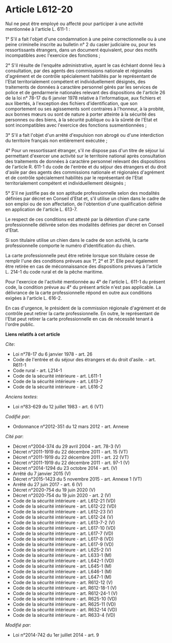 # Article L612-20

Nul ne peut être employé ou affecté pour participer à une activité mentionnée à l'article L. 611-1 : 

1° S'il a fait l'objet d'une condamnation à une peine correctionnelle ou à une peine criminelle inscrite au bulletin n° 2 du
casier judiciaire ou, pour les ressortissants étrangers, dans un document équivalent, pour des motifs incompatibles avec
l'exercice des fonctions ; 

2° S'il résulte de l'enquête administrative, ayant le cas échéant donné lieu à consultation, par des agents des commissions
nationale et régionales d'agrément et de contrôle spécialement habilités par le représentant de l'Etat territorialement
compétent et individuellement désignés, des traitements de données à caractère personnel gérés par les services de police et
de gendarmerie nationales relevant des dispositions de l'article 26 de la loi n° 78-17 du 6 janvier 1978 relative à
l'informatique, aux fichiers et aux libertés, à l'exception des fichiers d'identification, que son comportement ou ses
agissements sont contraires à l'honneur, à la probité, aux bonnes mœurs ou sont de nature à porter atteinte à la sécurité des
personnes ou des biens, à la sécurité publique ou à la sûreté de l'Etat et sont incompatibles avec l'exercice des fonctions
susmentionnées ; 

3° S'il a fait l'objet d'un arrêté d'expulsion non abrogé ou d'une interdiction du territoire français non entièrement
exécutée ; 

4° Pour un ressortissant étranger, s'il ne dispose pas d'un titre de séjour lui permettant d'exercer une activité sur le
territoire national après consultation des traitements de données à caractère personnel relevant des dispositions de
l'article R. 611-1 du code de l'entrée et du séjour des étrangers et du droit d'asile par des agents des commissions
nationale et régionales d'agrément et de contrôle spécialement habilités par le représentant de l'Etat territorialement
compétent et individuellement désignés ; 

5° S'il ne justifie pas de son aptitude professionnelle selon des modalités définies par décret en Conseil d'Etat et, s'il
utilise un chien dans le cadre de son emploi ou de son affectation, de l'obtention d'une qualification définie en application
de l'article L. 613-7. 

Le respect de ces conditions est attesté par la détention d'une carte professionnelle délivrée selon des modalités définies
par décret en Conseil d'Etat. 

Si son titulaire utilise un chien dans le cadre de son activité, la carte professionnelle comporte le numéro d'identification
du chien. 

La carte professionnelle peut être retirée lorsque son titulaire cesse de remplir l'une des conditions prévues aux 1°, 2° et
3°. Elle peut également être retirée en cas de méconnaissance des dispositions prévues à l'article L. 214-1 du code rural et
de la pêche maritime. 

Pour l'exercice de l'activité mentionnée au 4° de l'article L. 611-1 du présent code, la condition prévue au 4° du présent
article n'est pas applicable. La délivrance de la carte professionnelle répond en outre aux conditions exigées à l'article L.
616-2. 

En cas d'urgence, le président de la commission régionale d'agrément et de contrôle peut retirer la carte professionnelle. En
outre, le représentant de l'Etat peut retirer la carte professionnelle en cas de nécessité tenant à l'ordre public.

**Liens relatifs à cet article**

_Cite_:

  - Loi n°78-17 du 6 janvier 1978 - art. 26
  - Code de l'entrée et du séjour des étrangers et du droit d'asile. - art. R611-1
  - Code rural - art. L214-1
  - Code de la sécurité intérieure - art. L611-1
  - Code de la sécurité intérieure - art. L613-7
  - Code de la sécurité intérieure - art. L616-2

_Anciens textes_:

  - Loi n°83-629 du 12 juillet 1983 - art. 6 (VT)

_Codifié par_:

  - Ordonnance n°2012-351 du 12 mars 2012 - art. Annexe

_Cité par_:

  - Décret n°2004-374 du 29 avril 2004 - art. 78-3 (V)
  - Décret n°2011-1919 du 22 décembre 2011 - art. 15 (VT)
  - Décret n°2011-1919 du 22 décembre 2011 - art. 22 (VT)
  - Décret n°2011-1919 du 22 décembre 2011 - art. 97-1 (V)
  - Décret n°2014-1294 du 23 octobre 2014 - art. (V)
  - Arrêté du 7 janvier 2015 (V)
  - Décret n°2015-1423 du 5 novembre 2015 - art. Annexe 1 (VT)
  - Arrêté du 27 juin 2017 - art. 6 (V)
  - Décret n°2020-754 du 19 juin 2020 (V)
  - Décret n°2020-754 du 19 juin 2020 - art. 2 (V)
  - Code de la sécurité intérieure - art. L612-21 (VD)
  - Code de la sécurité intérieure - art. L612-22 (VD)
  - Code de la sécurité intérieure - art. L612-23 (V)
  - Code de la sécurité intérieure - art. L612-24 (V)
  - Code de la sécurité intérieure - art. L613-7-2 (V)
  - Code de la sécurité intérieure - art. L617-10 (VD)
  - Code de la sécurité intérieure - art. L617-7 (VD)
  - Code de la sécurité intérieure - art. L617-8 (VD)
  - Code de la sécurité intérieure - art. L617-9 (VD)
  - Code de la sécurité intérieure - art. L625-2 (V)
  - Code de la sécurité intérieure - art. L633-1 (M)
  - Code de la sécurité intérieure - art. L642-1 (VD)
  - Code de la sécurité intérieure - art. L645-1 (M)
  - Code de la sécurité intérieure - art. L646-1 (M)
  - Code de la sécurité intérieure - art. L647-1 (M)
  - Code de la sécurité intérieure - art. R612-12 (V)
  - Code de la sécurité intérieure - art. R612-18-1 (V)
  - Code de la sécurité intérieure - art. R612-24-1 (V)
  - Code de la sécurité intérieure - art. R625-10 (VD)
  - Code de la sécurité intérieure - art. R625-11 (VD)
  - Code de la sécurité intérieure - art. R632-14 (VD)
  - Code de la sécurité intérieure - art. R633-4 (VD)

_Modifié par_:

  - Loi n°2014-742 du 1er juillet 2014 - art. 9
